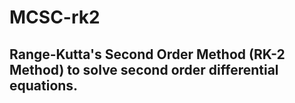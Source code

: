 # MCSC-rk2

<h2> Range-Kutta's Second Order Method (RK-2 Method) to solve second order differential equations. </h2>
